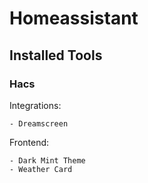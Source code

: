 # Homeassistant

## Installed Tools

###  Hacs
  
  Integrations:

    - Dreamscreen 

  Frontend:

    - Dark Mint Theme
    - Weather Card